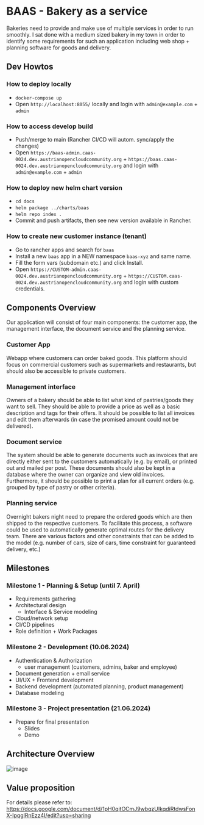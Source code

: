 # BAAS - Bakery as a service

Bakeries need to provide and make use of multiple services in
order to run smoothly. I sat done with a medium sized bakery in my
town in order to identify some requirements for such an
application including web shop + planning software for goods and delivery.

## Dev Howtos

### How to deploy locally

* `docker-compose up`
* Open `http://localhost:8055/` locally and login with `admin@example.com` + `admin`

### How to access develop build

* Push/merge to main (Rancher CI/CD will autom. sync/apply the changes)
* Open `https://baas-admin.caas-0024.dev.austrianopencloudcommunity.org` + `https://baas.caas-0024.dev.austrianopencloudcommunity.org` and login with `admin@example.com` + `admin`

### How to deploy new helm chart version

* `cd docs` 
* `helm package ../charts/baas`
* `helm repo index .`
* Commit and push artifacts, then see new version available in Rancher.

### How to create new customer instance (tenant)

* Go to rancher apps and search for `baas`
* Install a new `baas` app in a NEW namespace `baas-xyz` and same name.
* Fill the form vars (subdomain etc.) and click Install.
* Open `https://CUSTOM-admin.caas-0024.dev.austrianopencloudcommunity.org` + `https://CUSTOM.caas-0024.dev.austrianopencloudcommunity.org` and login with custom credentials.


## Components Overview

Our application will consist of four main components: the customer app, the management interface, the document service and the planning service.

### Customer App

Webapp where customers can order baked goods. This platform should focus on commercial customers such as supermarkets and restaurants, but should also be accessible to private customers.

### Management interface

Owners of a bakery should be able to list what kind of pastries/goods they want to sell. They should be able to provide a price as well as a basic description and tags for their offers. It should be possible to list all invoices and edit them afterwards (in case the promised amount could not be delivered).

### Document service

The system should be able to generate documents such as invoices that are directly either sent to the customers automatically (e.g. by email), or printed out and mailed per post. These documents should also be kept in a database where the owner can organize and view old invoices. Furthermore, it should be possible to print a plan for all current orders (e.g. grouped by type of pastry or other criteria).

### Planning service

Overnight bakers night need to prepare the ordered goods which are then shipped to the respective customers. To facilitate this process, a software could be used to automatically generate optimal routes for the delivery team. There are various factors and other constraints that can be added to the model (e.g. number of cars, size of cars, time constraint for guaranteed delivery, etc.)

## Milestones

### Milestone 1 - Planning & Setup (until 7. April)
* Requirements gathering
* Architectural design
  * Interface & Service modeling
* Cloud/network setup
* CI/CD pipelines
* Role definition + Work Packages

### Milestone 2 - Development (10.06.2024)
* Authentication & Authorization
  * user management (customers, admins, baker and employee)
* Document generation + email service
* UI/UX + Frontend development
* Backend development (automated planning, product management)
* Database modeling

### Milestone 3 - Project presentation (21.06.2024)
* Prepare for final presentation
  * Slides
  * Demo


## Architecture Overview

![image](https://github.com/AustrianDataLAB/bakery_as_a_service/assets/75341604/643fcc98-2de8-4199-a95d-cbb5b32ac6d9)

## Value proposition

For details please refer to: https://docs.google.com/document/d/1pH0qjtOCmJ9wbqzUIkqdiRtdwsFonX-IpqglRnEzz4I/edit?usp=sharing
